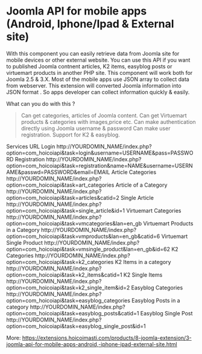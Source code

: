 # Joomla API for mobile apps (Android, Iphone/Ipad & External site)

With this component you can easily retrieve data from Joomla site for mobile devices or other external website. You can use this API if you want to published Joomla contnent articles, K2 items, easyblog posts or virtuemart products in another PHP site. This component will work both for Joomla 2.5 & 3.X.
Most of the mobile apps use JSON array to collect data from webserver. This extension will converted Joomla information into JSON format . So apps developer can collect information quickly & easily. 

What can you do with this ?
> Can get categories, articles of Joomla content.
> Can get Virtuemart products & categories with images,price etc.
> Can make authentication directly using Joomla username & password
> Can make user registration.
> Support for K2 & easyblog.

 
Services 	URL
Login 	http://YOURDOMIN_NAME/index.php?option=com_hoicoiapi&task=login&username=USERNAME&pass=PASSWORD
Registration 	http://YOURDOMIN_NAME/index.php?option=com_hoicoiapi&task=registration&name=NAME&username=USERNAME&passwd=PASSWORD&email=EMAIL
Article Categories 	http://YOURDOMIN_NAME/index.php?option=com_hoicoiapi&task=art_categories
Article of a Category 	http://YOURDOMIN_NAME/index.php?option=com_hoicoiapi&task=articles&catid=2
Single Article 	http://YOURDOMIN_NAME/index.php?option=com_hoicoiapi&task=single_article&id=1
Virtuemart Categories 	http://YOURDOMIN_NAME/index.php?option=com_hoicoiapi&task=vmcategories&lan=en_gb
Virtuemart Products in a Category 	http://YOURDOMIN_NAME/index.php?option=com_hoicoiapi&task=vmproducts&lan=en_gb&catid=6
Virtuemart Single Product 	http://YOURDOMIN_NAME/index.php?option=com_hoicoiapi&task=vmsingle_product&lan=en_gb&id=62
K2 Categories 	http://YOURDOMIN_NAME/index.php?option=com_hoicoiapi&task=k2_categories
K2 Items in a category 	http://YOURDOMIN_NAME/index.php?option=com_hoicoiapi&task=k2_items&catid=1
K2 Single Items 	http://YOURDOMIN_NAME/index.php?option=com_hoicoiapi&task=k2_single_item&id=2
Easyblog Categories 	http://YOURDOMIN_NAME/index.php?option=com_hoicoiapi&task=easyblog_categories
Easyblog Posts in a category 	http://YOURDOMIN_NAME/index.php?option=com_hoicoiapi&task=easyblog_posts&catid=1
Easyblog Single Post 	http://YOURDOMIN_NAME/index.php?option=com_hoicoiapi&task=easyblog_single_post&id=1

More: https://extensions.hoicoimasti.com/products/8-joomla-extension/3-joomla-api-for-mobile-apps-android,-iphone-ipad-external-site.html
